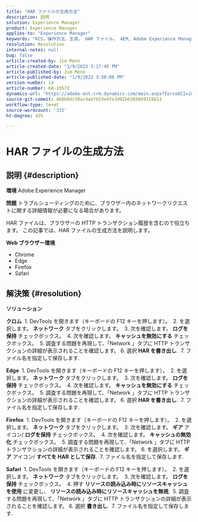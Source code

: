 ```yaml
---
title: "HAR ファイルの生成方法"
description: 説明
solution: Experience Manager
product: Experience Manager
applies-to: "Experience Manager"
keywords: "KCS，操作方法，生成， HAR ファイル， AEM, Adobe Experience Manager, Web ブラウザー， Safari, Firefox, Edge, Chrome"
resolution: Resolution
internal-notes: null
bug: false
article-created-by: Jim Menn
article-created-date: "1/9/2023 3:17:45 PM"
article-published-by: Jim Menn
article-published-date: "1/9/2023 3:50:08 PM"
version-number: 14
article-number: KA-19572
dynamics-url: "https://adobe-ent.crm.dynamics.com/main.aspx?forceUCI=1&pagetype=entityrecord&etn=knowledgearticle&id=36919cc3-3090-ed11-aad1-6045bd0067ea"
source-git-commit: 4b8b0dc50ac4aefb53e4fe3d92b6369669118b13
workflow-type: tm+mt
source-wordcount: '315'
ht-degree: 42%

---
```


# HAR ファイルの生成方法

## 説明 {#description}


<b>環境</b>
Adobe Experience Manager

<b>問題</b>
トラブルシューティングのために、ブラウザー内のネットワークリクエストに関する詳細情報が必要になる場合があります。

HAR ファイルは、ブラウザーの HTTP トランザクション履歴を含むので役立ちます。 この記事では、HAR ファイルの生成方法を説明します。

<b>Web ブラウザー環境</b>

- Chrome
- Edge
- Firefox
- Safari



## 解決策 {#resolution}


<b>ソリューション</b>

<b>クロム</b>
 1. DevTools を開きます（キーボードの F12 キーを押します）。
 2. を選択します。 <b>ネットワーク</b> タブをクリックします。
 3. 次を確認します。 <b>ログを保持</b> チェックボックス。
 4. 次を確認します。 <b>キャッシュを無効にする</b> チェックボックス。
 5. 調査する問題を再現して、「Network 」タブに HTTP トランザクションの詳細が表示されることを確認します。 6. 選択 <b>HAR を書き出し</b>.
 7. ファイル名を指定して保存します.

<b>Edge</b>
 1. DevTools を開きます（キーボードの F12 キーを押します）。
 2. を選択します。 <b>ネットワーク</b> タブをクリックします。
 3. 次を確認します。 <b>ログを保持</b> チェックボックス。
 4. 次を確認します。 <b>キャッシュを無効にする</b> チェックボックス。
 5. 調査する問題を再現して、「Network 」タブに HTTP トランザクションの詳細が表示されることを確認します。 6. 選択 <b>HAR を書き出し</b>.
 7. ファイル名を指定して保存します.

<b>Firefox</b>
 1. DevTools を開きます（キーボードの F12 キーを押します）。
 2. を選択します。 <b>ネットワーク</b> タブをクリックします。
 3. 次を確認します。 <b>ギア</b> アイコン/ <b>ログを保持</b> チェックボックス。
 4. 次を確認します。 <b>キャッシュの無効化</b> チェックボックス。
 5. 調査する問題を再現して、「Network 」タブに HTTP トランザクションの詳細が表示されることを確認します。 6. を選択します。 <b>ギア</b> アイコン/ <b>すべてを HAR として保存</b>.
 7. ファイル名を指定して保存します.

<b>Safari</b>
 1. DevTools を開きます（キーボードの F12 キーを押します）。
 2. を選択します。 <b>ネットワーク</b> タブをクリックします。
 3. 次を確認します。 <b>ログを保持</b> チェックボックス。
 4. 押す <b>リソースの読み込み時にリソースキャッシュを使用</b> に変更し、 <b>リソースの読み込み時にリソースキャッシュを無視</b>.
 5. 調査する問題を再現して、「Network 」タブに HTTP トランザクションの詳細が表示されることを確認します。 6. 選択 <b>書き出し</b>.
 7. ファイル名を指定して保存します.
